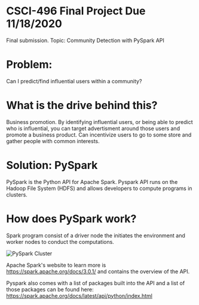 # CSCI-496 Final Project Due 11/18/2020
Final submission. Topic: Community Detection with PySpark API 

# Problem:
Can I predict/find influential users within a community? 

# What is the drive behind this?
Business promotion. By identifying influential users, or being able to predict who is influential, you can target advertisment around those users and promote a business product. Can incentivize users to go to some store and gather people with common interests.

# Solution: PySpark
PySpark is the Python API for Apache Spark. Pyspark API runs on the Hadoop File System (HDFS) and allows developers to compute programs in clusters.

# How does PySpark work?
Spark program consist of a driver node the initiates the environment and worker nodes to conduct the computations. 

![PySpark Cluster](https://spark.apache.org/docs/latest/img/cluster-overview.png)

Apache Spark's website to learn more is https://spark.apache.org/docs/3.0.1/ and contains the overview of the API. 

Pyspark also comes with a list of packages built into the API and a list of those packages can be found here:
https://spark.apache.org/docs/latest/api/python/index.html
